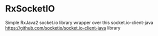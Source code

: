 # RxSocketIO
Simple RxJava2 socket.io library wrapper over this socket.io-client-java https://github.com/socketio/socket.io-client-java library
